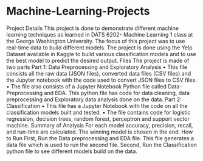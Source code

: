 # Machine-Learning-Projects

Project Details
This project is done to demonstrate different machine learning techniques as learned in DATS 6202- Machine Learning 1 class at the George Washington University. The focus of this project was to use real-time data to build different models.
The project is done using the Yelp Dataset available in Kaggle to build various classification models and to use the best model to predict the desired output.
Files
The project is made of two parts
Part 1: Data Preprocessing and Exploratory Analysis
• This file consists all the raw data (JSON files), converted data files (CSV files) and the Jupyter notebook with the code used to convert JSON files to CSV files.
• The file also consists of a Jupyter Notebook Python file called Data-Preprocessing and EDA. This python file has code for data cleaning, data preprocessing and Exploratory data analysis done on the data.
Part 2: Classification
• This file has a Jupyter Notebook with the code on all the classification models built and tested.
• The file contains code for logistic regression, decision trees, random forest, perceptron and support
vector machine.
Summary of Analysis
For each model accuracy, precision, recall, and run-time are calculated. The winning model is chosen in the end.
How to Run
First, Run the Data preprocessing and EDA file. This file generates a data file which is used to run the second file.
Second, Run the Classification python file to see different models build on the data.
